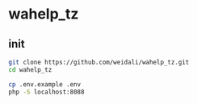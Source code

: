 # wahelp_tz

## init

```bash
git clone https://github.com/weidali/wahelp_tz.git
cd wahelp_tz

cp .env.example .env
php -S localhost:8088
```
